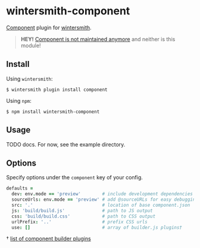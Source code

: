 # wintersmith-component

[Component][1] plugin for [wintersmith][2].

> **HEY!** [Component is not maintained anymore](https://github.com/componentjs/component/issues/639) and neither is this module!

## Install

Using `wintersmith`:

```
$ wintersmith plugin install component
```

Using `npm`:

```
$ npm install wintersmith-component
```

## Usage

TODO docs. For now, see the example directory.

## Options

Specify options under the `component` key of your config.

```coffeescript
defaults =
  dev: env.mode == 'preview'        # include development dependencies
  sourceUrls: env.mode == 'preview' # add @sourceURLs for easy debugging
  src: '.'                          # location of base component.json
  js: 'build/build.js'              # path to JS output
  css: 'build/build.css'            # path to CSS output
  urlPrefix: '..'                   # prefix CSS urls
  use: []                           # array of builder.js plugins†
```

† [list of component builder plugins][3]

[1]:https://github.com/component/component
[2]:https://github.com/jnordberg/wintersmith
[3]:https://github.com/component/component/wiki/Plugins
